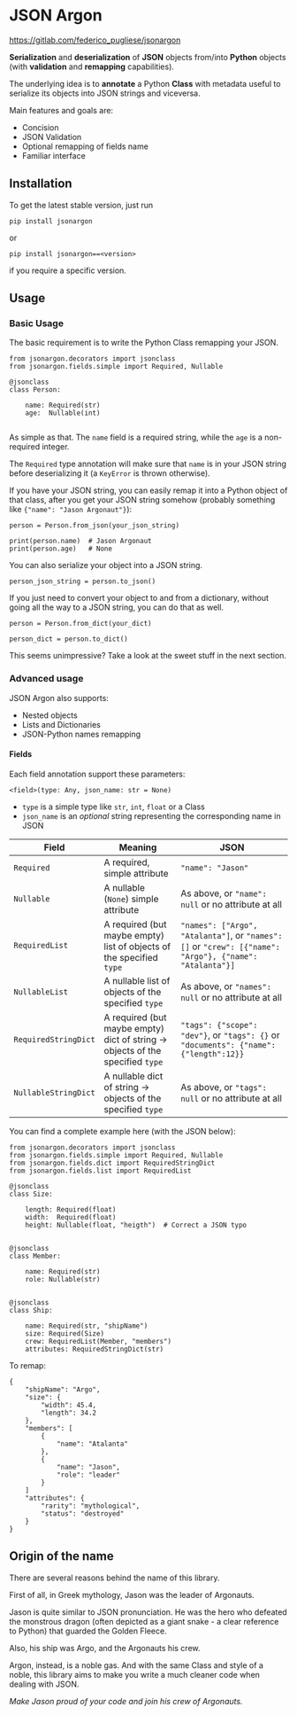# JSON Argon

https://gitlab.com/federico_pugliese/jsonargon

**Serialization** and **deserialization** of **JSON** objects from/into **Python** objects (with **validation** and **remapping** capabilities).

The underlying idea is to **annotate** a Python **Class** with metadata useful to serialize its objects into JSON strings and viceversa.

Main features and goals are:

- Concision
- JSON Validation
- Optional remapping of fields name
- Familiar interface

## Installation

To get the latest stable version, just run

```
pip install jsonargon
```

or

```
pip install jsonargon==<version>
```

if you require a specific version.

## Usage

### Basic Usage

The basic requirement is to write the Python Class remapping your JSON.

```
from jsonargon.decorators import jsonclass
from jsonargon.fields.simple import Required, Nullable

@jsonclass
class Person:
    
    name: Required(str)
    age:  Nullable(int)
    
```

As simple as that. The `name` field is a required string, while the `age` is a non-required integer.

The `Required` type annotation will make sure that `name` is in your JSON string before deserializing it (a `KeyError` is thrown otherwise).

If you have your JSON string, you can easily remap it into a Python object of that class, after you get your JSON string somehow (probably something like `{"name": "Jason Argonaut"}`):
```
person = Person.from_json(your_json_string)
```
```
print(person.name)  # Jason Argonaut
print(person.age)   # None
```

You can also serialize your object into a JSON string.

```
person_json_string = person.to_json()
```

If you just need to convert your object to and from a dictionary, without going all the way to a JSON string, you can do that as well.

```
person = Person.from_dict(your_dict)
```
```
person_dict = person.to_dict()
```

This seems unimpressive? Take a look at the sweet stuff in the next section.

### Advanced usage

JSON Argon also supports:

- Nested objects
- Lists and Dictionaries
- JSON-Python names remapping

#### Fields

Each field annotation support these parameters:

```
<field>(type: Any, json_name: str = None)
```

- `type` is a simple type like `str`, `int`, `float` or a Class
- `json_name` is an *optional* string representing the corresponding name in JSON


| Field  | Meaning | JSON |
|---|---|---|
| `Required` | A required, simple attribute  | `"name": "Jason"`  |
| `Nullable`  | A nullable (`None`) simple attribute | As above, or `"name": null` or no attribute at all |
| `RequiredList`  | A required (but maybe empty) list of objects of the specified `type` | `"names": ["Argo", "Atalanta"]`, or `"names": []` or `"crew": [{"name": "Argo"}, {"name": "Atalanta"}]` |
| `NullableList`  | A nullable list of objects of the specified `type` | As above, or `"names": null` or no attribute at all |
| `RequiredStringDict`  | A required (but maybe empty) dict of string -> objects of the specified `type` | `"tags": {"scope": "dev"}`, or `"tags": {}` or `"documents": {"name": {"length":12}}` |
| `NullableStringDict`  | A nullable dict of string -> objects of the specified `type` | As above, or `"tags": null` or no attribute at all |

You can find a complete example here (with the JSON below):

```
from jsonargon.decorators import jsonclass
from jsonargon.fields.simple import Required, Nullable
from jsonargon.fields.dict import RequiredStringDict
from jsonargon.fields.list import RequiredList

@jsonclass
class Size:
    
    length: Required(float)
    width:  Required(float)
    height: Nullable(float, "heigth")  # Correct a JSON typo


@jsonclass
class Member:

    name: Required(str)
    role: Nullable(str)
    

@jsonclass
class Ship:
    
    name: Required(str, "shipName")
    size: Required(Size)
    crew: RequiredList(Member, "members")
    attributes: RequiredStringDict(str)

```

To remap:
```
{
    "shipName": "Argo",
    "size": {
        "width": 45.4,
        "length": 34.2
    },
    "members": [
        {
            "name": "Atalanta"
        },
        {   
            "name": "Jason",
            "role": "leader"
        }
    ]
    "attributes": {
        "rarity": "mythological",
        "status": "destroyed"
    }
}

```


## Origin of the name

There are several reasons behind the name of this library.

First of all, in Greek mythology, Jason was the leader of Argonauts.

Jason is quite similar to JSON pronunciation. He was the hero who defeated the monstrous dragon (often depicted as a giant snake - a clear reference to Python) that guarded the Golden Fleece. 

Also, his ship was Argo, and the Argonauts his crew.

Argon, instead, is a noble gas. And with the same Class and style of a noble, this library aims to make you write a much cleaner code when dealing with JSON.

*Make Jason proud of your code and join his crew of Argonauts.*
